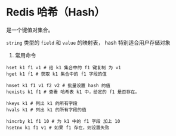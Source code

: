 # Redis 哈希（Hash）

是一个键值对集合。

`string` 类型的 `field` 和 `value` 的映射表， hash 特别适合用户存储对象

1. 常用命令

```shell
hset k1 f1 v1 # 给 k1 集合中的 f1 键复制 为 v1
hget k1 f1 # 获取 k1 集合中的 f1 字段的值

hmset k1 f1 v1 f2 v2 # 批量设置 hash 的值
hexists k1 f1 # 查看 哈希表 k1 中，给定的 f1 是否存在。

hkeys k1 # 列出 k1 的所有字段
hvals k1 # 列出 k1 的所有字段的值

hincrby k1 f1 10 # 为 k1 中的 f1 字段 加上 10
hsetnx k1 f1 v1 # 如果 f1 存在，则设置失败


```
